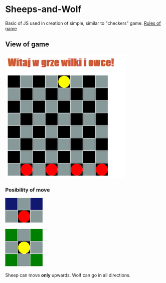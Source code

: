 # Sheeps-and-Wolf
Basic of JS  used in creation of simple, similar to "checkers" game.
<a href="https://mathcircles.org/activity/wolves-and-sheep/">Rules of game </a> </br>
## View of game
![View of game](https://github.com/Pablo1644/Sheeps-and-Wolf/blob/main/wilkiOwce.png)
### Posibility of move 

![View of game](https://github.com/Pablo1644/Sheeps-and-Wolf/blob/main/moveOfSheep.png) </br> </br>
![View of game](https://github.com/Pablo1644/Sheeps-and-Wolf/blob/main/moveOfWolf.png) </br> </br>
Sheep can move <b>only</b> upwards. Wolf can go in all directions.
